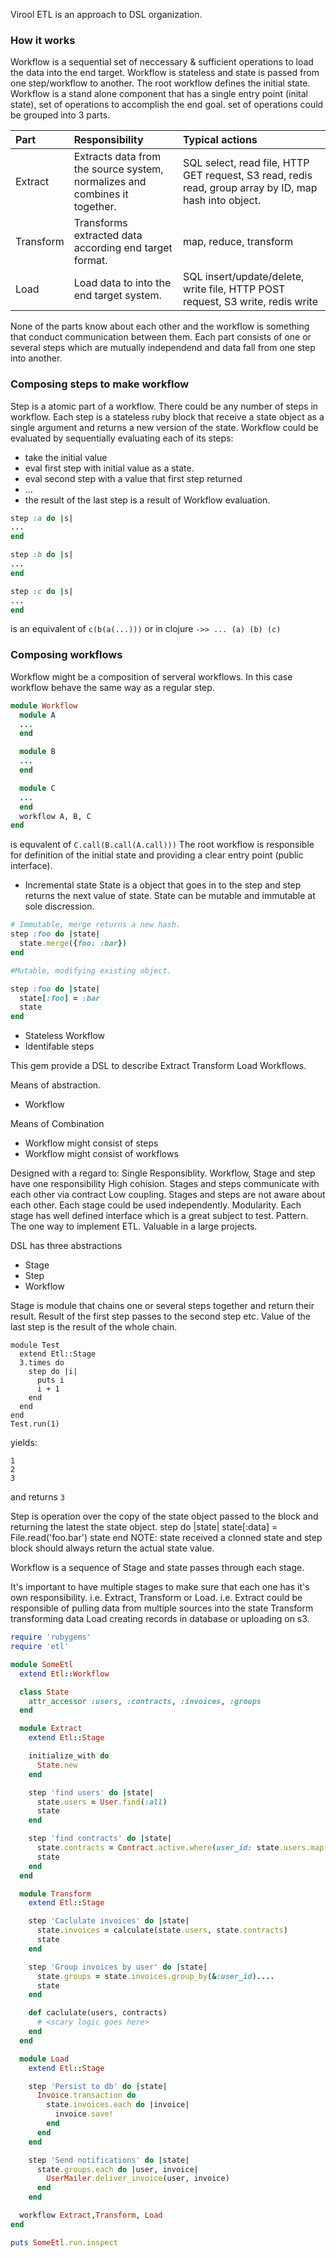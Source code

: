 Virool ETL is an approach to DSL organization.


### How it works

Workflow is a sequential set of neccessary & sufficient operations to load the data into the end target. 
Workflow is stateless and state is passed from one step/workflow to another. The root workflow defines the initial state. 
Workflow is a stand alone component that has a single entry point (inital state), set of operations to accomplish the end goal.
set of operations could be grouped into 3 parts.

Part | Responsibility | Typical actions
:---|:---|:---
Extract | Extracts data from the source system, normalizes and combines it together. | SQL select, read file, HTTP GET request, S3 read, redis read, group array by ID, map hash into object.
Transform | Transforms extracted data according end target format. | map, reduce, transform 
Load | Load data to into the end target system. | SQL insert/update/delete, write file, HTTP POST request, S3 write, redis write 

None of the parts know about each other and the workflow is something that conduct communication between them.
Each part consists of one or several steps which are mutually independend and data fall from one step into another.

### Composing steps to make workflow
Step is a atomic part of a workflow. There could be any number of steps in workflow. Each step is a stateless ruby block that receive a state object as a single argument and returns a new version of the state.
Workflow could be evaluated by sequentially evaluating each of its steps:
* take the initial value
* eval first step with initial value as a state.
* eval second step with a value that first step returned
* ...
* the result of the last step is a result of Workflow evaluation.

```ruby
step :a do |s|
...
end

step :b do |s|
...
end

step :c do |s|
...
end
```
is an equivalent of `c(b(a(...)))` or in clojure `->> ... (a) (b) (c)`


### Composing workflows
Workflow might be a composition of serveral workflows. In this case workflow behave the same way as a regular step.

```ruby
module Workflow
  module A
  ...
  end

  module B
  ...
  end

  module C
  ...
  end
  workflow A, B, C
end
```
is equvalent of `C.call(B.call(A.call)))`
The root workflow is responsible for definition of the initial state and providing a clear entry point (public interface).




* Incremental state
State is a object that goes in to the step and step returns the next value of state.
State can be mutable and immutable at sole discression.

``` ruby
# Immutable, merge returns a new hash.
step :foo do |state|
  state.merge({foo: :bar})
end

#Mutable, modifying existing object.

step :foo do |state|
  state[:foo] = :bar
  state
end
```



* Stateless Workflow
* Identifable steps

This gem provide a DSL to describe Extract Transform Load Workflows.

Means of abstraction.
* Workflow

Means of Combination
* Workflow might consist of steps
* Workflow might consist of workflows


Designed with a regard to:
Single Responsiblity. Workflow, Stage and step have one responsibility
High cohision. Stages and steps communicate with each other via contract
Low coupling. Stages and steps are not aware about each other. Each stage could be used independently.
Modularity. Each stage has well defined interface which is a great subject to test.
Pattern. The one way to implement ETL. Valuable in a large projects.


DSL has three abstractions
* Stage
* Step
* Workflow

Stage is module that chains one or several steps together and return their result. Result of the first step passes to the second step etc. Value of the last step is the result of the whole chain.
```
module Test
  extend Etl::Stage
  3.times do
    step do |i|
      puts i
      i + 1
    end
  end
end
Test.run(1)
```
yields:
```
1
2
3
```
and returns `3`


Step is operation over the copy of the state object passed to the block and returning the latest the state object.
step do |state|
  state[:data] = File.read('foo.bar')
  state
end
NOTE: state received a clonned state and step block should always return the actual state value.

Workflow is a sequence of Stage and state passes through each stage.

It's important to have multiple stages to make sure that each one has it's own responsibility. i.e. Extract, Transform or Load.
i.e.
Extract could be responsible of pulling data from multiple sources into the state
Transform transforming data
Load creating records in database or uploading on s3.


```ruby
require 'rubygems'
require 'etl'

module SomeEtl
  extend Etl::Workflow

  class State
    attr_accessor :users, :contracts, :invoices, :groups
  end

  module Extract
    extend Etl::Stage

    initialize_with do
      State.new
    end

    step 'find users' do |state|
      state.users = User.find(:all)
      state
    end

    step 'find contracts' do |state|
      state.contracts = Contract.active.where(user_id: state.users.map(&:id))
      state
    end
  end

  module Transform
    extend Etl::Stage

    step 'Caclulate invoices' do |state|
      state.invoices = calculate(state.users, state.contracts)
      state
    end

    step 'Group invoices by user' do |state|
      state.groups = state.invoices.group_by(&:user_id)....
      state
    end

    def caclulate(users, contracts)
      # <scary logic goes here>
    end
  end

  module Load
    extend Etl::Stage

    step 'Persist to db' do |state|
      Invoice.transaction do
        state.invoices.each do |invoice|
          invoice.save!
        end
      end
    end

    step 'Send notifications' do |state|
      state.groups.each do |user, invoice|
        UserMailer.deliver_invoice(user, invoice)
      end
    end

  workflow Extract,Transform, Load
end

puts SomeEtl.run.inspect
```



